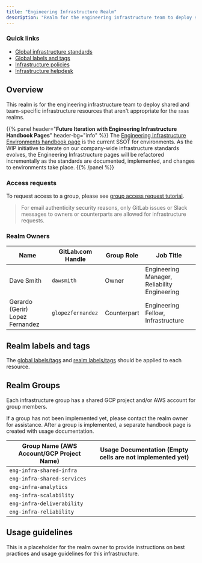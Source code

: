 ```yaml
---
title: "Engineering Infrastructure Realm"
description: "Realm for the engineering infrastructure team to deploy shared and team-specific infrastructure resources that aren't appropriate for the saas realms."
---
```


### Quick links

- [Global infrastructure standards](/handbook/infrastructure-standards/)
- [Global labels and tags](/handbook/company/infrastructure-standards/labels-tags/)
- [Infrastructure policies](/handbook/infrastructure-standards/policies/)
- [Infrastructure helpdesk](/handbook/infrastructure-standards/helpdesk/)

## Overview

This realm is for the engineering infrastructure team to deploy shared and team-specific infrastructure resources that aren't appropriate for the `saas` realms.

{{% panel header="**Future Iteration with Engineering Infrastructure Handbook Pages**" header-bg="info" %}}
The [Engineering Infrastructure Environments handbook page](/handbook/engineering/infrastructure/environments/) is the current SSOT for environments. As the WIP initiative to iterate on our company-wide infrastructure standards evolves, the Engineering Infrastructure pages will be refactored incrementally as the standards are documented, implemented, and changes to environments take place.
{{% /panel %}}

### Access requests

To request access to a group, please see [group access request tutorial](/handbook/infrastructure-standards/tutorials/groups/access-request/).

> For email authenticity security reasons, only GitLab issues or Slack messages to owners or counterparts are allowed for infrastructure requests.

### Realm Owners

| Name                 | GitLab.com Handle       | Group Role       | Job Title                                       |
|----------------------|-------------------------|------------------|-------------------------------------------------|
| Dave Smith           | `dawsmith`              | Owner            | Engineering Manager, Reliability Engineering    |
| Gerardo (Gerir) Lopez Fernandez | `glopezfernandez` | Counterpart | Engineering Fellow, Infrastructure              |

## Realm labels and tags

The [global labels/tags](/handbook/infrastructure-standards/labels-tags) and [realm labels/tags](/handbook/infrastructure-standards/realms/eng-infra/labels-tags) should be applied to each resource.

## Realm Groups

Each infrastructure group has a shared GCP project and/or AWS account for group members.

If a group has not been implemented yet, please contact the realm owner for assistance. After a group is implemented, a separate handbook page is created with usage documentation.

| Group Name (AWS Account/GCP Project Name) | Usage Documentation (Empty cells are not implemented yet)                                                                |
|-------------------------------------------|--------------------------------------------------------------------------------------------------------------------------|
| `eng-infra-shared-infra`                  | <!--[Group Docs](/handbook/infrastructure-standards/realms/eng-infra/groups/eng-infra-shared-infra)-->                   |
| `eng-infra-shared-services`               | <!--[Group Docs](/handbook/infrastructure-standards/realms/eng-infra/groups/eng-infra-shared-services)-->                |
| `eng-infra-analytics`                     | <!--[Group Docs](/handbook/infrastructure-standards/realms/eng-infra/groups/eng-infra-analytics)-->                      |
| `eng-infra-scalability`                   | <!--[Group Docs](/handbook/infrastructure-standards/realms/eng-infra/groups/eng-infra-scalability)-->                    |
| `eng-infra-deliverability`                | <!--[Group Docs](/handbook/infrastructure-standards/realms/eng-infra/groups/eng-infra-deliverability)-->                 |
| `eng-infra-reliability`                   | <!--[Group Docs](/handbook/infrastructure-standards/realms/eng-infra/groups/eng-infra-reliability)-->                    |

## Usage guidelines

This is a placeholder for the realm owner to provide instructions on best practices and usage guidelines for this infrastructure.
